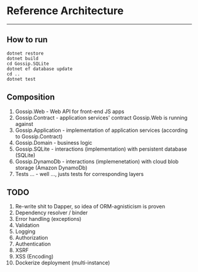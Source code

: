 # Reference Architecture
---

## How to run

```
dotnet restore
dotnet build
cd Gossip.SQLite
dotnet ef database update
cd ..
dotnet test
```

## Composition

1. Gossip.Web - Web API for front-end JS apps
1. Gossip.Contract - application services' contract Gossip.Web is running against
1. Gossip.Application - implementation of application services (according to Gossip.Contract)
1. Gossip.Domain - business logic
1. Gossip.SQLite - interactions (implementation) with persistent database (SQLite)
1. Gossip.DynamoDb - interactions (implemenetation) with cloud blob storage (Amazon DynamoDb)
1. Tests ... - well ..., justs tests for corresponding layers

## TODO

1. Re-write shit to Dapper, so idea of ORM-agnisticism is proven
1. Dependency resolver / binder
1. Error handling (exceptions)
1. Validation
1. Logging
1. Authorization
1. Authentication
1. XSRF
1. XSS (Encoding)
1. Dockerize deployment (multi-instance)